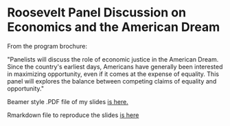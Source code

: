 # Roosevelt Panel Discussion on Economics and the American Dream 

From the program brochure:

"Panelists will discuss the role of economic justice in the American Dream. Since the country's earliest days, Americans have generally been interested in maximizing opportunity, even if it comes at the expense of equality. This panel will explores the balance between competing claims of equality and opportunity."

Beamer style .PDF file of my slides [is here.](https://github.com/JustinMShea/ruAmericanDream/blob/master/Economics-Panel-Presentation.pdf)

Rmarkdown file to reproduce the slides [is here](https://github.com/JustinMShea/ruAmericanDream/blob/master/Economics-Panel-Presentation.Rmd)





